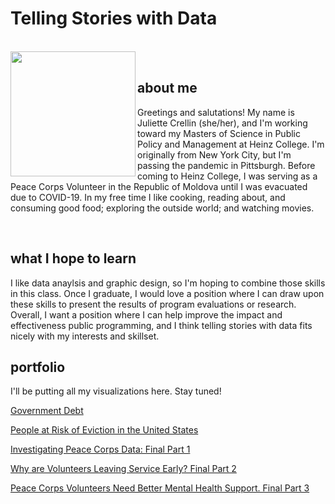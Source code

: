 <h1> Telling Stories with Data</h1>
<br>
<img src="https://jgcrellin.github.io/portfolio/Photo.jpg" width ="200px" align="left"/>
<br>
<h2> about me </h2>
<p> Greetings and salutations! My name is Juliette Crellin (she/her), and I'm working toward my Masters of Science in Public Policy and Management at Heinz College. I'm originally from New York City, but I'm passing the pandemic in Pittsburgh. Before coming to Heinz College, I was serving as a Peace Corps Volunteer in the Republic of Moldova until I was evacuated due to COVID-19. In my free time I like cooking, reading about, and consuming good food; exploring the outside world; and watching movies.</p>
<br>
<h2> what I hope to learn </h2>
<p>I like data anaylsis and graphic design, so I'm hoping to combine those skills in this class. Once I graduate, I would love a position where I can draw upon these skills to present the results of program evaluations or research. Overall, I want a position where I can help improve the impact and effectiveness public programming, and I think telling stories with data fits nicely with my interests and skillset. </p>


<h2> portfolio </h2>
<p> I'll be putting all my visualizations here. Stay tuned!</p>
<p> <a href="/portfolio/govdebtviz.html"> Government Debt </a> </p>
<p> <a href="/portfolio/evictiondata.html"> People at Risk of Eviction in the United States </a> </p>
<p> <a href="/portfolio/peacecorps_final.html"> Investigating Peace Corps Data: Final Part 1 </a> </p>
<p> <a href="/portfolio/pc-et-2.html"> Why are Volunteers Leaving Service Early? Final Part 2 </a> </p>
<p> <a href="/portfolio/PC_3.html"> Peace Corps Volunteers Need Better Mental Health Support. Final Part 3 </a> </p>
